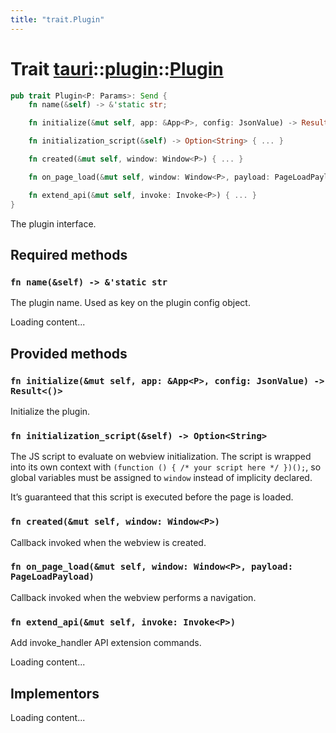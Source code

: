 ```yaml
---
title: "trait.Plugin"
---
```


# Trait [tauri](/docs/api/rust/tauri/../index.html)::​[plugin](/docs/api/rust/tauri/index.html)::​[Plugin](/docs/api/rust/tauri/)

```rs
pub trait Plugin<P: Params>: Send {
    fn name(&self) -> &'static str;

    fn initialize(&mut self, app: &App<P>, config: JsonValue) -> Result<()> { ... }

    fn initialization_script(&self) -> Option<String> { ... }

    fn created(&mut self, window: Window<P>) { ... }

    fn on_page_load(&mut self, window: Window<P>, payload: PageLoadPayload) { ... }

    fn extend_api(&mut self, invoke: Invoke<P>) { ... }
}
```

The plugin interface.

## Required methods

### `fn name(&self) -> &'static str`

The plugin name. Used as key on the plugin config object.

Loading content...

## Provided methods

### `fn initialize(&mut self, app: &App<P>, config: JsonValue) -> Result<()>`

Initialize the plugin.

### `fn initialization_script(&self) -> Option<String>`

The JS script to evaluate on webview initialization. The script is wrapped into its own context with `(function () { /* your script here */ })();`, so global variables must be assigned to `window` instead of implicity declared.

It’s guaranteed that this script is executed before the page is loaded.

### `fn created(&mut self, window: Window<P>)`

Callback invoked when the webview is created.

### `fn on_page_load(&mut self, window: Window<P>, payload: PageLoadPayload)`

Callback invoked when the webview performs a navigation.

### `fn extend_api(&mut self, invoke: Invoke<P>)`

Add invoke_handler API extension commands.

Loading content...

## Implementors

Loading content...

